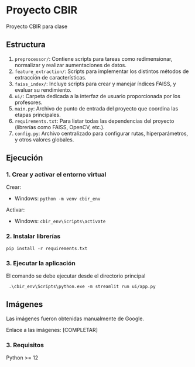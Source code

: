# Proyecto CBIR
Proyecto CBIR para clase

## Estructura

1. `preprocessor/`: Contiene scripts para tareas como redimensionar, normalizar y realizar aumentaciones de datos.
2. `feature_extraction/`: Scripts para implementar los distintos métodos de extracción de características.
3. `faiss_index/`: Incluye scripts para crear y manejar índices FAISS, y evaluar su rendimiento.
4. `ui/`: Carpeta dedicada a la interfaz de usuario proporcionada por los profesores.
5. `main.py`: Archivo de punto de entrada del proyecto que coordina las etapas principales.
6.  `requirements.txt`: Para listar todas las dependencias del proyecto (librerías como FAISS, OpenCV, etc.).
7. `config.py`: Archivo centralizado para configurar rutas, hiperparámetros, y otros valores globales.


## Ejecución

### 1. Crear y activar el entorno virtual

Crear:

- Windows:
 `python -m venv cbir_env`

Activar:

- Windows: 
`cbir_env\Scripts\activate`


### 2. Instalar librerías

`pip install -r requirements.txt`

### 3. Ejecutar la aplicación
El comando se debe ejecutar desde el directorio principal

` .\cbir_env\Scripts\python.exe -m streamlit run ui/app.py`

## Imágenes
Las imágenes fueron obtenidas manualmente de Google.

Enlace a las imágenes: [COMPLETAR]

### 3. Requisitos

Python >= 12
